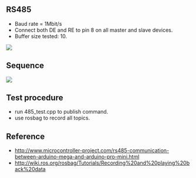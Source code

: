 ## RS485
  * Baud rate = 1Mbit/s
  * Connect both DE and RE to pin 8 on all master and slave devices.  
  * Buffer size tested: 10.


![](https://github.com/piliwilliam0306/RS485/blob/master/IMAG0085.jpg)

## Sequence
![](https://github.com/piliwilliam0306/RS485/blob/master/IMAG0086.jpg)

## Test procedure
  * run 485_test.cpp to publish command.
  * use rosbag to record all topics.

## Reference
  * http://www.microcontroller-project.com/rs485-communication-between-arduino-mega-and-arduino-pro-mini.html  
  * http://wiki.ros.org/rosbag/Tutorials/Recording%20and%20playing%20back%20data


